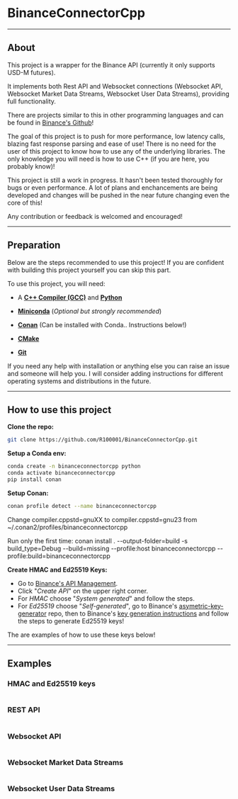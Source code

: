 
# BinanceConnectorCpp

---

## About

This project is a wrapper for the Binance API (currently it only supports USD-M futures).

It implements both Rest API and Websocket connections (Websocket API, Websocket Market Data Streams, Websocket User Data Streams), providing full functionality.

There are projects similar to this in other programming languages and can be found in [Binance's Github](https://github.com/binance)!

The goal of this project is to push for more performance, low latency calls, blazing fast response parsing and ease of use! There is no need for the user of this project to know how to use any of the underlying libraries. The only knowledge you will need is how to use C++ (if you are here, you probably know)!

This project is still a work in progress. It hasn't been tested thoroughly for bugs or even performance. A lot of plans and enchancements are being developed and changes will be pushed in the near future changing even the core of this!

Any contribution or feedback is welcomed and encouraged!

---

## Preparation

Below are the steps recommended to use this project! If you are confident with building this project yourself you can skip this part.

To use this project, you will need:

- A **[C++ Compiler (GCC)](https://gcc.gnu.org/)** and **[Python](https://www.python.org/)**

- **[Miniconda](https://www.anaconda.com/download/success)** (*Optional but strongly recommended*)

- **[Conan](https://conan.io/)** (Can be installed with Conda.. Instructions below!)

- **[CMake](https://cmake.org/download/)**

- **[Git](https://git-scm.com/downloads)**

If you need any help with installation or anything else you can raise an issue and someone will help you. I will consider adding instructions for different operating systems and distributions in the future.

---

## How to use this project

**Clone the repo:**

```bash
git clone https://github.com/R100001/BinanceConnectorCpp.git
```

**Setup a Conda env:**

```bash
conda create -n binanceconnectorcpp python
conda activate binanceconnectorcpp
pip install conan
```

**Setup Conan:**

```bash
conan profile detect --name binanceconnectorcpp
```

Change compiler.cppstd=gnuXX to compiler.cppstd=gnu23 from ~/.conan2/profiles/binanceconnectorcpp

Run only the first time:
conan install . --output-folder=build -s build_type=Debug --build=missing --profile:host binanceconnectorcpp --profile:build=binanceconnectorcpp

**Create HMAC and Ed25519 Keys:**

- Go to [Binance's API Management](https://www.binance.com/en/my/settings/api-management).
- Click "*Create API*" on the upper right corner.
- For *HMAC* choose "*System generated*" and follow the steps.
- For *Ed25519* choose "*Self-generated*", go to Binance's [asymetric-key-generator](https://github.com/binance/asymmetric-key-generator/releases) repo, then to Binance's [key generation instructions](https://www.binance.com/en/support/faq/detail/6b9a63f1e3384cf48a2eedb82767a69a) and follow the steps to generate Ed25519 keys!

The are examples of how to use these keys below!

---

## Examples

### HMAC and Ed25519 keys

```bash

```

### REST API

```bash

```

### Websocket API

```bash

```

### Websocket Market Data Streams

```bash

```

### Websocket User Data Streams

```bash

```
